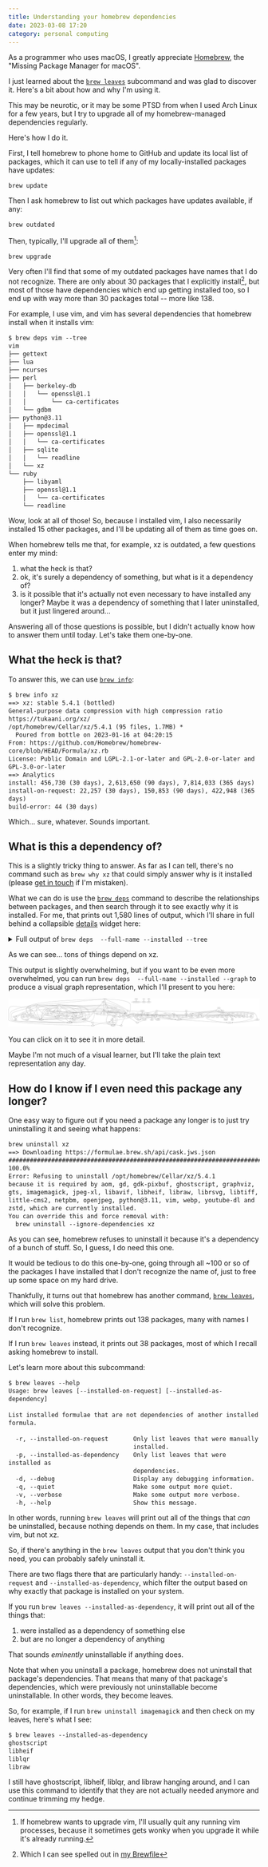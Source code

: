 ```yaml
---
title: Understanding your homebrew dependencies
date: 2023-03-08 17:20
category: personal computing
---
```


As a programmer who uses macOS, I greatly appreciate [Homebrew](https://brew.sh), the "Missing Package Manager for macOS".

I just learned about the [`brew leaves`](https://docs.brew.sh/Manpage#leaves---installed-on-request---installed-as-dependency) subcommand and was glad to discover it.
Here's a bit about how and why I'm using it.

This may be neurotic, or it may be some PTSD from when I used Arch Linux for a few years, but I try to upgrade all of my homebrew-managed dependencies regularly.

Here's how I do it.

First, I tell homebrew to phone home to GitHub and update its local list of packages, which it can use to tell if any of my locally-installed packages have updates:

```shell
brew update
```

Then I ask homebrew to list out which packages have updates available, if any:

```shell
brew outdated
```

Then, typically, I'll upgrade all of them[^1]:

```shell
brew upgrade
```

[^1]: If homebrew wants to upgrade vim, I'll usually quit any running vim processes, because it sometimes gets wonky when you upgrade it while it's already running.

Very often I'll find that some of my outdated packages have names that I do not recognize.
There are only about 30 packages that I explicitly install[^2], but most of those have dependencies which end up getting installed too, so I end up with way more than 30 packages total -- more like 138.

[^2]: Which I can see spelled out in [my Brewfile](/2023/brewfile/)

For example, I use vim, and vim has several dependencies that homebrew install when it installs vim:

```text
$ brew deps vim --tree
vim
├── gettext
├── lua
├── ncurses
├── perl
│   ├── berkeley-db
│   │   └── openssl@1.1
│   │       └── ca-certificates
│   └── gdbm
├── python@3.11
│   ├── mpdecimal
│   ├── openssl@1.1
│   │   └── ca-certificates
│   ├── sqlite
│   │   └── readline
│   └── xz
└── ruby
    ├── libyaml
    ├── openssl@1.1
    │   └── ca-certificates
    └── readline
```

Wow, look at all of those!
So, because I installed vim, I also necessarily installed 15 other packages, and I'll be updating all of them as time goes on.

When homebrew tells me that, for example, xz is outdated, a few questions enter my mind:

1. what the heck is that?
2. ok, it's surely a dependency of something, but what is it a dependency of?
3. is it possible that it's actually not even necessary to have installed any longer? Maybe it was a dependency of something that I later uninstalled, but it just lingered around...

Answering all of those questions is possible, but I didn't actually know how to answer them until today.
Let's take them one-by-one.

## What the heck is that?

To answer this, we can use [`brew info`](https://docs.brew.sh/Manpage#info-abv-options-formulacask-):

```text
$ brew info xz
==> xz: stable 5.4.1 (bottled)
General-purpose data compression with high compression ratio
https://tukaani.org/xz/
/opt/homebrew/Cellar/xz/5.4.1 (95 files, 1.7MB) *
  Poured from bottle on 2023-01-16 at 04:20:15
From: https://github.com/Homebrew/homebrew-core/blob/HEAD/Formula/xz.rb
License: Public Domain and LGPL-2.1-or-later and GPL-2.0-or-later and GPL-3.0-or-later
==> Analytics
install: 456,730 (30 days), 2,613,650 (90 days), 7,814,033 (365 days)
install-on-request: 22,257 (30 days), 150,853 (90 days), 422,948 (365 days)
build-error: 44 (30 days)
```

Which... sure, whatever.
Sounds important.

## What is this a dependency of?

This is a slightly tricky thing to answer.
As far as I can tell, there's no command such as `brew why xz` that could simply answer why is it installed (please [get in touch](/about) if I'm mistaken).

What we can do is use the [`brew deps`](https://docs.brew.sh/Manpage#deps-options-formulacask-) command to describe the relationships between packages, and then search through it to see exactly why it is installed.
For me, that prints out 1,580 lines of output, which I'll share in full behind a collapsible [details](https://developer.mozilla.org/en-US/docs/Web/HTML/Element/details) widget here:

<details>
 <summary>Full output of <code>brew deps  --full-name --installed --tree</code></summary>

<pre>
<code>
aom
├── jpeg-xl
│   ├── brotli
│   ├── giflib
│   ├── highway
│   ├── imath
│   ├── jpeg-turbo
│   ├── libpng
│   ├── little-cms2
│   │   ├── jpeg-turbo
│   │   └── libtiff
│   │       ├── jpeg-turbo
│   │       └── zstd
│   │           ├── lz4
│   │           └── xz
│   ├── openexr
│   │   └── imath
│   └── webp
│       ├── giflib
│       ├── jpeg-turbo
│       ├── libpng
│       └── libtiff
│           ├── jpeg-turbo
│           └── zstd
│               ├── lz4
│               └── xz
└── libvmaf

autoconf
└── m4

bash

bat

bdw-gc

berkeley-db
└── openssl@1.1
    └── ca-certificates

indirect/tap/bpb

brotli

ca-certificates

cairo
├── fontconfig
│   └── freetype
│       └── libpng
├── freetype
│   └── libpng
├── glib
│   ├── pcre2
│   └── gettext
├── libpng
├── libx11
│   ├── libxcb
│   │   ├── libxau
│   │   │   └── xorgproto
│   │   └── libxdmcp
│   │       └── xorgproto
│   └── xorgproto
├── libxcb
│   ├── libxau
│   │   └── xorgproto
│   └── libxdmcp
│       └── xorgproto
├── libxext
│   ├── libx11
│   │   ├── libxcb
│   │   │   ├── libxau
│   │   │   │   └── xorgproto
│   │   │   └── libxdmcp
│   │   │       └── xorgproto
│   │   └── xorgproto
│   └── xorgproto
├── libxrender
│   ├── libx11
│   │   ├── libxcb
│   │   │   ├── libxau
│   │   │   │   └── xorgproto
│   │   │   └── libxdmcp
│   │   │       └── xorgproto
│   │   └── xorgproto
│   └── xorgproto
├── lzo
└── pixman

cloc

ctags

emacs
├── gnutls
│   ├── ca-certificates
│   ├── gmp
│   ├── libidn2
│   │   ├── libunistring
│   │   └── gettext
│   ├── libtasn1
│   ├── libunistring
│   ├── nettle
│   │   └── gmp
│   ├── p11-kit
│   │   ├── ca-certificates
│   │   └── libtasn1
│   └── unbound
│       ├── libevent
│       │   └── openssl@1.1
│       │       └── ca-certificates
│       ├── libnghttp2
│       └── openssl@1.1
│           └── ca-certificates
└── jansson

exa
└── libgit2
    └── libssh2
        └── openssl@1.1
            └── ca-certificates

fd

fnm

fontconfig
└── freetype
    └── libpng

freetype
└── libpng

fribidi

gd
├── fontconfig
│   └── freetype
│       └── libpng
├── freetype
│   └── libpng
├── jpeg-turbo
├── libavif
│   ├── aom
│   │   ├── jpeg-xl
│   │   │   ├── brotli
│   │   │   ├── giflib
│   │   │   ├── highway
│   │   │   ├── imath
│   │   │   ├── jpeg-turbo
│   │   │   ├── libpng
│   │   │   ├── little-cms2
│   │   │   │   ├── jpeg-turbo
│   │   │   │   └── libtiff
│   │   │   │       ├── jpeg-turbo
│   │   │   │       └── zstd
│   │   │   │           ├── lz4
│   │   │   │           └── xz
│   │   │   ├── openexr
│   │   │   │   └── imath
│   │   │   └── webp
│   │   │       ├── giflib
│   │   │       ├── jpeg-turbo
│   │   │       ├── libpng
│   │   │       └── libtiff
│   │   │           ├── jpeg-turbo
│   │   │           └── zstd
│   │   │               ├── lz4
│   │   │               └── xz
│   │   └── libvmaf
│   ├── jpeg-turbo
│   └── libpng
├── libpng
├── libtiff
│   ├── jpeg-turbo
│   └── zstd
│       ├── lz4
│       └── xz
└── webp
    ├── giflib
    ├── jpeg-turbo
    ├── libpng
    └── libtiff
        ├── jpeg-turbo
        └── zstd
            ├── lz4
            └── xz

gdbm

gdk-pixbuf
├── glib
│   ├── pcre2
│   └── gettext
├── jpeg-turbo
├── libpng
└── libtiff
    ├── jpeg-turbo
    └── zstd
        ├── lz4
        └── xz

gettext

gh

ghostscript
├── fontconfig
│   └── freetype
│       └── libpng
├── freetype
│   └── libpng
├── jbig2dec
├── jpeg-turbo
├── libidn
├── libpng
├── libtiff
│   ├── jpeg-turbo
│   └── zstd
│       ├── lz4
│       └── xz
├── little-cms2
│   ├── jpeg-turbo
│   └── libtiff
│       ├── jpeg-turbo
│       └── zstd
│           ├── lz4
│           └── xz
└── openjpeg
    ├── libpng
    ├── libtiff
    │   ├── jpeg-turbo
    │   └── zstd
    │       ├── lz4
    │       └── xz
    └── little-cms2
        ├── jpeg-turbo
        └── libtiff
            ├── jpeg-turbo
            └── zstd
                ├── lz4
                └── xz

giflib

git
├── gettext
└── pcre2

git-delta

glib
├── pcre2
└── gettext

gmp

gnutls
├── ca-certificates
├── gmp
├── libidn2
│   ├── libunistring
│   └── gettext
├── libtasn1
├── libunistring
├── nettle
│   └── gmp
├── p11-kit
│   ├── ca-certificates
│   └── libtasn1
└── unbound
    ├── libevent
    │   └── openssl@1.1
    │       └── ca-certificates
    ├── libnghttp2
    └── openssl@1.1
        └── ca-certificates

graphite2

graphviz
├── gd
│   ├── fontconfig
│   │   └── freetype
│   │       └── libpng
│   ├── freetype
│   │   └── libpng
│   ├── jpeg-turbo
│   ├── libavif
│   │   ├── aom
│   │   │   ├── jpeg-xl
│   │   │   │   ├── brotli
│   │   │   │   ├── giflib
│   │   │   │   ├── highway
│   │   │   │   ├── imath
│   │   │   │   ├── jpeg-turbo
│   │   │   │   ├── libpng
│   │   │   │   ├── little-cms2
│   │   │   │   │   ├── jpeg-turbo
│   │   │   │   │   └── libtiff
│   │   │   │   │       ├── jpeg-turbo
│   │   │   │   │       └── zstd
│   │   │   │   │           ├── lz4
│   │   │   │   │           └── xz
│   │   │   │   ├── openexr
│   │   │   │   │   └── imath
│   │   │   │   └── webp
│   │   │   │       ├── giflib
│   │   │   │       ├── jpeg-turbo
│   │   │   │       ├── libpng
│   │   │   │       └── libtiff
│   │   │   │           ├── jpeg-turbo
│   │   │   │           └── zstd
│   │   │   │               ├── lz4
│   │   │   │               └── xz
│   │   │   └── libvmaf
│   │   ├── jpeg-turbo
│   │   └── libpng
│   ├── libpng
│   ├── libtiff
│   │   ├── jpeg-turbo
│   │   └── zstd
│   │       ├── lz4
│   │       └── xz
│   └── webp
│       ├── giflib
│       ├── jpeg-turbo
│       ├── libpng
│       └── libtiff
│           ├── jpeg-turbo
│           └── zstd
│               ├── lz4
│               └── xz
├── gts
│   ├── glib
│   │   ├── pcre2
│   │   └── gettext
│   ├── netpbm
│   │   ├── jasper
│   │   │   └── jpeg-turbo
│   │   ├── jpeg-turbo
│   │   ├── libpng
│   │   └── libtiff
│   │       ├── jpeg-turbo
│   │       └── zstd
│   │           ├── lz4
│   │           └── xz
│   └── gettext
├── libpng
├── librsvg
│   ├── cairo
│   │   ├── fontconfig
│   │   │   └── freetype
│   │   │       └── libpng
│   │   ├── freetype
│   │   │   └── libpng
│   │   ├── glib
│   │   │   ├── pcre2
│   │   │   └── gettext
│   │   ├── libpng
│   │   ├── libx11
│   │   │   ├── libxcb
│   │   │   │   ├── libxau
│   │   │   │   │   └── xorgproto
│   │   │   │   └── libxdmcp
│   │   │   │       └── xorgproto
│   │   │   └── xorgproto
│   │   ├── libxcb
│   │   │   ├── libxau
│   │   │   │   └── xorgproto
│   │   │   └── libxdmcp
│   │   │       └── xorgproto
│   │   ├── libxext
│   │   │   ├── libx11
│   │   │   │   ├── libxcb
│   │   │   │   │   ├── libxau
│   │   │   │   │   │   └── xorgproto
│   │   │   │   │   └── libxdmcp
│   │   │   │   │       └── xorgproto
│   │   │   │   └── xorgproto
│   │   │   └── xorgproto
│   │   ├── libxrender
│   │   │   ├── libx11
│   │   │   │   ├── libxcb
│   │   │   │   │   ├── libxau
│   │   │   │   │   │   └── xorgproto
│   │   │   │   │   └── libxdmcp
│   │   │   │   │       └── xorgproto
│   │   │   │   └── xorgproto
│   │   │   └── xorgproto
│   │   ├── lzo
│   │   └── pixman
│   ├── gdk-pixbuf
│   │   ├── glib
│   │   │   ├── pcre2
│   │   │   └── gettext
│   │   ├── jpeg-turbo
│   │   ├── libpng
│   │   └── libtiff
│   │       ├── jpeg-turbo
│   │       └── zstd
│   │           ├── lz4
│   │           └── xz
│   ├── glib
│   │   ├── pcre2
│   │   └── gettext
│   └── pango
│       ├── cairo
│       │   ├── fontconfig
│       │   │   └── freetype
│       │   │       └── libpng
│       │   ├── freetype
│       │   │   └── libpng
│       │   ├── glib
│       │   │   ├── pcre2
│       │   │   └── gettext
│       │   ├── libpng
│       │   ├── libx11
│       │   │   ├── libxcb
│       │   │   │   ├── libxau
│       │   │   │   │   └── xorgproto
│       │   │   │   └── libxdmcp
│       │   │   │       └── xorgproto
│       │   │   └── xorgproto
│       │   ├── libxcb
│       │   │   ├── libxau
│       │   │   │   └── xorgproto
│       │   │   └── libxdmcp
│       │   │       └── xorgproto
│       │   ├── libxext
│       │   │   ├── libx11
│       │   │   │   ├── libxcb
│       │   │   │   │   ├── libxau
│       │   │   │   │   │   └── xorgproto
│       │   │   │   │   └── libxdmcp
│       │   │   │   │       └── xorgproto
│       │   │   │   └── xorgproto
│       │   │   └── xorgproto
│       │   ├── libxrender
│       │   │   ├── libx11
│       │   │   │   ├── libxcb
│       │   │   │   │   ├── libxau
│       │   │   │   │   │   └── xorgproto
│       │   │   │   │   └── libxdmcp
│       │   │   │   │       └── xorgproto
│       │   │   │   └── xorgproto
│       │   │   └── xorgproto
│       │   ├── lzo
│       │   └── pixman
│       ├── fontconfig
│       │   └── freetype
│       │       └── libpng
│       ├── freetype
│       │   └── libpng
│       ├── fribidi
│       ├── glib
│       │   ├── pcre2
│       │   └── gettext
│       └── harfbuzz
│           ├── cairo
│           │   ├── fontconfig
│           │   │   └── freetype
│           │   │       └── libpng
│           │   ├── freetype
│           │   │   └── libpng
│           │   ├── glib
│           │   │   ├── pcre2
│           │   │   └── gettext
│           │   ├── libpng
│           │   ├── libx11
│           │   │   ├── libxcb
│           │   │   │   ├── libxau
│           │   │   │   │   └── xorgproto
│           │   │   │   └── libxdmcp
│           │   │   │       └── xorgproto
│           │   │   └── xorgproto
│           │   ├── libxcb
│           │   │   ├── libxau
│           │   │   │   └── xorgproto
│           │   │   └── libxdmcp
│           │   │       └── xorgproto
│           │   ├── libxext
│           │   │   ├── libx11
│           │   │   │   ├── libxcb
│           │   │   │   │   ├── libxau
│           │   │   │   │   │   └── xorgproto
│           │   │   │   │   └── libxdmcp
│           │   │   │   │       └── xorgproto
│           │   │   │   └── xorgproto
│           │   │   └── xorgproto
│           │   ├── libxrender
│           │   │   ├── libx11
│           │   │   │   ├── libxcb
│           │   │   │   │   ├── libxau
│           │   │   │   │   │   └── xorgproto
│           │   │   │   │   └── libxdmcp
│           │   │   │   │       └── xorgproto
│           │   │   │   └── xorgproto
│           │   │   └── xorgproto
│           │   ├── lzo
│           │   └── pixman
│           ├── freetype
│           │   └── libpng
│           ├── glib
│           │   ├── pcre2
│           │   └── gettext
│           ├── graphite2
│           └── icu4c
├── libtool
│   └── m4
└── pango
    ├── cairo
    │   ├── fontconfig
    │   │   └── freetype
    │   │       └── libpng
    │   ├── freetype
    │   │   └── libpng
    │   ├── glib
    │   │   ├── pcre2
    │   │   └── gettext
    │   ├── libpng
    │   ├── libx11
    │   │   ├── libxcb
    │   │   │   ├── libxau
    │   │   │   │   └── xorgproto
    │   │   │   └── libxdmcp
    │   │   │       └── xorgproto
    │   │   └── xorgproto
    │   ├── libxcb
    │   │   ├── libxau
    │   │   │   └── xorgproto
    │   │   └── libxdmcp
    │   │       └── xorgproto
    │   ├── libxext
    │   │   ├── libx11
    │   │   │   ├── libxcb
    │   │   │   │   ├── libxau
    │   │   │   │   │   └── xorgproto
    │   │   │   │   └── libxdmcp
    │   │   │   │       └── xorgproto
    │   │   │   └── xorgproto
    │   │   └── xorgproto
    │   ├── libxrender
    │   │   ├── libx11
    │   │   │   ├── libxcb
    │   │   │   │   ├── libxau
    │   │   │   │   │   └── xorgproto
    │   │   │   │   └── libxdmcp
    │   │   │   │       └── xorgproto
    │   │   │   └── xorgproto
    │   │   └── xorgproto
    │   ├── lzo
    │   └── pixman
    ├── fontconfig
    │   └── freetype
    │       └── libpng
    ├── freetype
    │   └── libpng
    ├── fribidi
    ├── glib
    │   ├── pcre2
    │   └── gettext
    └── harfbuzz
        ├── cairo
        │   ├── fontconfig
        │   │   └── freetype
        │   │       └── libpng
        │   ├── freetype
        │   │   └── libpng
        │   ├── glib
        │   │   ├── pcre2
        │   │   └── gettext
        │   ├── libpng
        │   ├── libx11
        │   │   ├── libxcb
        │   │   │   ├── libxau
        │   │   │   │   └── xorgproto
        │   │   │   └── libxdmcp
        │   │   │       └── xorgproto
        │   │   └── xorgproto
        │   ├── libxcb
        │   │   ├── libxau
        │   │   │   └── xorgproto
        │   │   └── libxdmcp
        │   │       └── xorgproto
        │   ├── libxext
        │   │   ├── libx11
        │   │   │   ├── libxcb
        │   │   │   │   ├── libxau
        │   │   │   │   │   └── xorgproto
        │   │   │   │   └── libxdmcp
        │   │   │   │       └── xorgproto
        │   │   │   └── xorgproto
        │   │   └── xorgproto
        │   ├── libxrender
        │   │   ├── libx11
        │   │   │   ├── libxcb
        │   │   │   │   ├── libxau
        │   │   │   │   │   └── xorgproto
        │   │   │   │   └── libxdmcp
        │   │   │   │       └── xorgproto
        │   │   │   └── xorgproto
        │   │   └── xorgproto
        │   ├── lzo
        │   └── pixman
        ├── freetype
        │   └── libpng
        ├── glib
        │   ├── pcre2
        │   └── gettext
        ├── graphite2
        └── icu4c

gts
├── glib
│   ├── pcre2
│   └── gettext
├── netpbm
│   ├── jasper
│   │   └── jpeg-turbo
│   ├── jpeg-turbo
│   ├── libpng
│   └── libtiff
│       ├── jpeg-turbo
│       └── zstd
│           ├── lz4
│           └── xz
└── gettext

guile
├── bdw-gc
├── gmp
├── libtool
│   └── m4
├── libunistring
├── pkg-config
└── readline

harfbuzz
├── cairo
│   ├── fontconfig
│   │   └── freetype
│   │       └── libpng
│   ├── freetype
│   │   └── libpng
│   ├── glib
│   │   ├── pcre2
│   │   └── gettext
│   ├── libpng
│   ├── libx11
│   │   ├── libxcb
│   │   │   ├── libxau
│   │   │   │   └── xorgproto
│   │   │   └── libxdmcp
│   │   │       └── xorgproto
│   │   └── xorgproto
│   ├── libxcb
│   │   ├── libxau
│   │   │   └── xorgproto
│   │   └── libxdmcp
│   │       └── xorgproto
│   ├── libxext
│   │   ├── libx11
│   │   │   ├── libxcb
│   │   │   │   ├── libxau
│   │   │   │   │   └── xorgproto
│   │   │   │   └── libxdmcp
│   │   │   │       └── xorgproto
│   │   │   └── xorgproto
│   │   └── xorgproto
│   ├── libxrender
│   │   ├── libx11
│   │   │   ├── libxcb
│   │   │   │   ├── libxau
│   │   │   │   │   └── xorgproto
│   │   │   │   └── libxdmcp
│   │   │   │       └── xorgproto
│   │   │   └── xorgproto
│   │   └── xorgproto
│   ├── lzo
│   └── pixman
├── freetype
│   └── libpng
├── glib
│   ├── pcre2
│   └── gettext
├── graphite2
└── icu4c

heroku/brew/heroku
└── heroku/brew/heroku-node

heroku/brew/heroku-node

highway

htop
└── ncurses

icu4c

imagemagick
├── freetype
│   └── libpng
├── ghostscript
│   ├── fontconfig
│   │   └── freetype
│   │       └── libpng
│   ├── freetype
│   │   └── libpng
│   ├── jbig2dec
│   ├── jpeg-turbo
│   ├── libidn
│   ├── libpng
│   ├── libtiff
│   │   ├── jpeg-turbo
│   │   └── zstd
│   │       ├── lz4
│   │       └── xz
│   ├── little-cms2
│   │   ├── jpeg-turbo
│   │   └── libtiff
│   │       ├── jpeg-turbo
│   │       └── zstd
│   │           ├── lz4
│   │           └── xz
│   └── openjpeg
│       ├── libpng
│       ├── libtiff
│       │   ├── jpeg-turbo
│       │   └── zstd
│       │       ├── lz4
│       │       └── xz
│       └── little-cms2
│           ├── jpeg-turbo
│           └── libtiff
│               ├── jpeg-turbo
│               └── zstd
│                   ├── lz4
│                   └── xz
├── jpeg-turbo
├── libheif
│   ├── aom
│   │   ├── jpeg-xl
│   │   │   ├── brotli
│   │   │   ├── giflib
│   │   │   ├── highway
│   │   │   ├── imath
│   │   │   ├── jpeg-turbo
│   │   │   ├── libpng
│   │   │   ├── little-cms2
│   │   │   │   ├── jpeg-turbo
│   │   │   │   └── libtiff
│   │   │   │       ├── jpeg-turbo
│   │   │   │       └── zstd
│   │   │   │           ├── lz4
│   │   │   │           └── xz
│   │   │   ├── openexr
│   │   │   │   └── imath
│   │   │   └── webp
│   │   │       ├── giflib
│   │   │       ├── jpeg-turbo
│   │   │       ├── libpng
│   │   │       └── libtiff
│   │   │           ├── jpeg-turbo
│   │   │           └── zstd
│   │   │               ├── lz4
│   │   │               └── xz
│   │   └── libvmaf
│   ├── jpeg-turbo
│   ├── libde265
│   ├── libpng
│   ├── shared-mime-info
│   │   └── glib
│   │       ├── pcre2
│   │       └── gettext
│   └── x265
├── liblqr
│   └── glib
│       ├── pcre2
│       └── gettext
├── libpng
├── libraw
│   ├── jasper
│   │   └── jpeg-turbo
│   ├── jpeg-turbo
│   ├── little-cms2
│   │   ├── jpeg-turbo
│   │   └── libtiff
│   │       ├── jpeg-turbo
│   │       └── zstd
│   │           ├── lz4
│   │           └── xz
│   └── libomp
├── libtiff
│   ├── jpeg-turbo
│   └── zstd
│       ├── lz4
│       └── xz
├── libtool
│   └── m4
├── little-cms2
│   ├── jpeg-turbo
│   └── libtiff
│       ├── jpeg-turbo
│       └── zstd
│           ├── lz4
│           └── xz
├── openexr
│   └── imath
├── openjpeg
│   ├── libpng
│   ├── libtiff
│   │   ├── jpeg-turbo
│   │   └── zstd
│   │       ├── lz4
│   │       └── xz
│   └── little-cms2
│       ├── jpeg-turbo
│       └── libtiff
│           ├── jpeg-turbo
│           └── zstd
│               ├── lz4
│               └── xz
├── webp
│   ├── giflib
│   ├── jpeg-turbo
│   ├── libpng
│   └── libtiff
│       ├── jpeg-turbo
│       └── zstd
│           ├── lz4
│           └── xz
├── xz
└── libomp

imath

jansson

jasper
└── jpeg-turbo

jbig2dec

jpeg-turbo

jpeg-xl
├── brotli
├── giflib
├── highway
├── imath
├── jpeg-turbo
├── libpng
├── little-cms2
│   ├── jpeg-turbo
│   └── libtiff
│       ├── jpeg-turbo
│       └── zstd
│           ├── lz4
│           └── xz
├── openexr
│   └── imath
└── webp
    ├── giflib
    ├── jpeg-turbo
    ├── libpng
    └── libtiff
        ├── jpeg-turbo
        └── zstd
            ├── lz4
            └── xz

jq
└── oniguruma

krb5
└── openssl@1.1
    └── ca-certificates

libavif
├── aom
│   ├── jpeg-xl
│   │   ├── brotli
│   │   ├── giflib
│   │   ├── highway
│   │   ├── imath
│   │   ├── jpeg-turbo
│   │   ├── libpng
│   │   ├── little-cms2
│   │   │   ├── jpeg-turbo
│   │   │   └── libtiff
│   │   │       ├── jpeg-turbo
│   │   │       └── zstd
│   │   │           ├── lz4
│   │   │           └── xz
│   │   ├── openexr
│   │   │   └── imath
│   │   └── webp
│   │       ├── giflib
│   │       ├── jpeg-turbo
│   │       ├── libpng
│   │       └── libtiff
│   │           ├── jpeg-turbo
│   │           └── zstd
│   │               ├── lz4
│   │               └── xz
│   └── libvmaf
├── jpeg-turbo
└── libpng

libde265

libevent
└── openssl@1.1
    └── ca-certificates

libheif
├── aom
│   ├── jpeg-xl
│   │   ├── brotli
│   │   ├── giflib
│   │   ├── highway
│   │   ├── imath
│   │   ├── jpeg-turbo
│   │   ├── libpng
│   │   ├── little-cms2
│   │   │   ├── jpeg-turbo
│   │   │   └── libtiff
│   │   │       ├── jpeg-turbo
│   │   │       └── zstd
│   │   │           ├── lz4
│   │   │           └── xz
│   │   ├── openexr
│   │   │   └── imath
│   │   └── webp
│   │       ├── giflib
│   │       ├── jpeg-turbo
│   │       ├── libpng
│   │       └── libtiff
│   │           ├── jpeg-turbo
│   │           └── zstd
│   │               ├── lz4
│   │               └── xz
│   └── libvmaf
├── jpeg-turbo
├── libde265
├── libpng
├── shared-mime-info
│   └── glib
│       ├── pcre2
│       └── gettext
└── x265

libidn

libidn2
├── libunistring
└── gettext

liblqr
└── glib
    ├── pcre2
    └── gettext

libnghttp2

libomp

libpng

libraw
├── jasper
│   └── jpeg-turbo
├── jpeg-turbo
├── little-cms2
│   ├── jpeg-turbo
│   └── libtiff
│       ├── jpeg-turbo
│       └── zstd
│           ├── lz4
│           └── xz
└── libomp

librsvg
├── cairo
│   ├── fontconfig
│   │   └── freetype
│   │       └── libpng
│   ├── freetype
│   │   └── libpng
│   ├── glib
│   │   ├── pcre2
│   │   └── gettext
│   ├── libpng
│   ├── libx11
│   │   ├── libxcb
│   │   │   ├── libxau
│   │   │   │   └── xorgproto
│   │   │   └── libxdmcp
│   │   │       └── xorgproto
│   │   └── xorgproto
│   ├── libxcb
│   │   ├── libxau
│   │   │   └── xorgproto
│   │   └── libxdmcp
│   │       └── xorgproto
│   ├── libxext
│   │   ├── libx11
│   │   │   ├── libxcb
│   │   │   │   ├── libxau
│   │   │   │   │   └── xorgproto
│   │   │   │   └── libxdmcp
│   │   │   │       └── xorgproto
│   │   │   └── xorgproto
│   │   └── xorgproto
│   ├── libxrender
│   │   ├── libx11
│   │   │   ├── libxcb
│   │   │   │   ├── libxau
│   │   │   │   │   └── xorgproto
│   │   │   │   └── libxdmcp
│   │   │   │       └── xorgproto
│   │   │   └── xorgproto
│   │   └── xorgproto
│   ├── lzo
│   └── pixman
├── gdk-pixbuf
│   ├── glib
│   │   ├── pcre2
│   │   └── gettext
│   ├── jpeg-turbo
│   ├── libpng
│   └── libtiff
│       ├── jpeg-turbo
│       └── zstd
│           ├── lz4
│           └── xz
├── glib
│   ├── pcre2
│   └── gettext
└── pango
    ├── cairo
    │   ├── fontconfig
    │   │   └── freetype
    │   │       └── libpng
    │   ├── freetype
    │   │   └── libpng
    │   ├── glib
    │   │   ├── pcre2
    │   │   └── gettext
    │   ├── libpng
    │   ├── libx11
    │   │   ├── libxcb
    │   │   │   ├── libxau
    │   │   │   │   └── xorgproto
    │   │   │   └── libxdmcp
    │   │   │       └── xorgproto
    │   │   └── xorgproto
    │   ├── libxcb
    │   │   ├── libxau
    │   │   │   └── xorgproto
    │   │   └── libxdmcp
    │   │       └── xorgproto
    │   ├── libxext
    │   │   ├── libx11
    │   │   │   ├── libxcb
    │   │   │   │   ├── libxau
    │   │   │   │   │   └── xorgproto
    │   │   │   │   └── libxdmcp
    │   │   │   │       └── xorgproto
    │   │   │   └── xorgproto
    │   │   └── xorgproto
    │   ├── libxrender
    │   │   ├── libx11
    │   │   │   ├── libxcb
    │   │   │   │   ├── libxau
    │   │   │   │   │   └── xorgproto
    │   │   │   │   └── libxdmcp
    │   │   │   │       └── xorgproto
    │   │   │   └── xorgproto
    │   │   └── xorgproto
    │   ├── lzo
    │   └── pixman
    ├── fontconfig
    │   └── freetype
    │       └── libpng
    ├── freetype
    │   └── libpng
    ├── fribidi
    ├── glib
    │   ├── pcre2
    │   └── gettext
    └── harfbuzz
        ├── cairo
        │   ├── fontconfig
        │   │   └── freetype
        │   │       └── libpng
        │   ├── freetype
        │   │   └── libpng
        │   ├── glib
        │   │   ├── pcre2
        │   │   └── gettext
        │   ├── libpng
        │   ├── libx11
        │   │   ├── libxcb
        │   │   │   ├── libxau
        │   │   │   │   └── xorgproto
        │   │   │   └── libxdmcp
        │   │   │       └── xorgproto
        │   │   └── xorgproto
        │   ├── libxcb
        │   │   ├── libxau
        │   │   │   └── xorgproto
        │   │   └── libxdmcp
        │   │       └── xorgproto
        │   ├── libxext
        │   │   ├── libx11
        │   │   │   ├── libxcb
        │   │   │   │   ├── libxau
        │   │   │   │   │   └── xorgproto
        │   │   │   │   └── libxdmcp
        │   │   │   │       └── xorgproto
        │   │   │   └── xorgproto
        │   │   └── xorgproto
        │   ├── libxrender
        │   │   ├── libx11
        │   │   │   ├── libxcb
        │   │   │   │   ├── libxau
        │   │   │   │   │   └── xorgproto
        │   │   │   │   └── libxdmcp
        │   │   │   │       └── xorgproto
        │   │   │   └── xorgproto
        │   │   └── xorgproto
        │   ├── lzo
        │   └── pixman
        ├── freetype
        │   └── libpng
        ├── glib
        │   ├── pcre2
        │   └── gettext
        ├── graphite2
        └── icu4c

libtasn1

libtermkey
└── unibilium

libtiff
├── jpeg-turbo
└── zstd
    ├── lz4
    └── xz

libtool
└── m4

libunistring

libuv

libvmaf

libvterm

libx11
├── libxcb
│   ├── libxau
│   │   └── xorgproto
│   └── libxdmcp
│       └── xorgproto
└── xorgproto

libxau
└── xorgproto

libxcb
├── libxau
│   └── xorgproto
└── libxdmcp
    └── xorgproto

libxdmcp
└── xorgproto

libxext
├── libx11
│   ├── libxcb
│   │   ├── libxau
│   │   │   └── xorgproto
│   │   └── libxdmcp
│   │       └── xorgproto
│   └── xorgproto
└── xorgproto

libxrender
├── libx11
│   ├── libxcb
│   │   ├── libxau
│   │   │   └── xorgproto
│   │   └── libxdmcp
│   │       └── xorgproto
│   └── xorgproto
└── xorgproto

libyaml

little-cms2
├── jpeg-turbo
└── libtiff
    ├── jpeg-turbo
    └── zstd
        ├── lz4
        └── xz

lua

luajit

luv
└── libuv

lz4

lzo

m4

mpdecimal

msgpack

ncdu
└── ncurses

ncurses

neovim
├── gettext
├── libtermkey
│   └── unibilium
├── libuv
├── libvterm
├── luajit
├── luv
│   └── libuv
├── msgpack
├── tree-sitter
└── unibilium

netpbm
├── jasper
│   └── jpeg-turbo
├── jpeg-turbo
├── libpng
└── libtiff
    ├── jpeg-turbo
    └── zstd
        ├── lz4
        └── xz

nettle
└── gmp

oniguruma

openexr
└── imath

openjpeg
├── libpng
├── libtiff
│   ├── jpeg-turbo
│   └── zstd
│       ├── lz4
│       └── xz
└── little-cms2
    ├── jpeg-turbo
    └── libtiff
        ├── jpeg-turbo
        └── zstd
            ├── lz4
            └── xz

openssl@1.1
└── ca-certificates

openssl@3
└── ca-certificates

p11-kit
├── ca-certificates
└── libtasn1

pango
├── cairo
│   ├── fontconfig
│   │   └── freetype
│   │       └── libpng
│   ├── freetype
│   │   └── libpng
│   ├── glib
│   │   ├── pcre2
│   │   └── gettext
│   ├── libpng
│   ├── libx11
│   │   ├── libxcb
│   │   │   ├── libxau
│   │   │   │   └── xorgproto
│   │   │   └── libxdmcp
│   │   │       └── xorgproto
│   │   └── xorgproto
│   ├── libxcb
│   │   ├── libxau
│   │   │   └── xorgproto
│   │   └── libxdmcp
│   │       └── xorgproto
│   ├── libxext
│   │   ├── libx11
│   │   │   ├── libxcb
│   │   │   │   ├── libxau
│   │   │   │   │   └── xorgproto
│   │   │   │   └── libxdmcp
│   │   │   │       └── xorgproto
│   │   │   └── xorgproto
│   │   └── xorgproto
│   ├── libxrender
│   │   ├── libx11
│   │   │   ├── libxcb
│   │   │   │   ├── libxau
│   │   │   │   │   └── xorgproto
│   │   │   │   └── libxdmcp
│   │   │   │       └── xorgproto
│   │   │   └── xorgproto
│   │   └── xorgproto
│   ├── lzo
│   └── pixman
├── fontconfig
│   └── freetype
│       └── libpng
├── freetype
│   └── libpng
├── fribidi
├── glib
│   ├── pcre2
│   └── gettext
└── harfbuzz
    ├── cairo
    │   ├── fontconfig
    │   │   └── freetype
    │   │       └── libpng
    │   ├── freetype
    │   │   └── libpng
    │   ├── glib
    │   │   ├── pcre2
    │   │   └── gettext
    │   ├── libpng
    │   ├── libx11
    │   │   ├── libxcb
    │   │   │   ├── libxau
    │   │   │   │   └── xorgproto
    │   │   │   └── libxdmcp
    │   │   │       └── xorgproto
    │   │   └── xorgproto
    │   ├── libxcb
    │   │   ├── libxau
    │   │   │   └── xorgproto
    │   │   └── libxdmcp
    │   │       └── xorgproto
    │   ├── libxext
    │   │   ├── libx11
    │   │   │   ├── libxcb
    │   │   │   │   ├── libxau
    │   │   │   │   │   └── xorgproto
    │   │   │   │   └── libxdmcp
    │   │   │   │       └── xorgproto
    │   │   │   └── xorgproto
    │   │   └── xorgproto
    │   ├── libxrender
    │   │   ├── libx11
    │   │   │   ├── libxcb
    │   │   │   │   ├── libxau
    │   │   │   │   │   └── xorgproto
    │   │   │   │   └── libxdmcp
    │   │   │   │       └── xorgproto
    │   │   │   └── xorgproto
    │   │   └── xorgproto
    │   ├── lzo
    │   └── pixman
    ├── freetype
    │   └── libpng
    ├── glib
    │   ├── pcre2
    │   └── gettext
    ├── graphite2
    └── icu4c

pcre

pcre2

perl
├── berkeley-db
│   └── openssl@1.1
│       └── ca-certificates
└── gdbm

pixman

pkg-config

postgresql@14
├── icu4c
├── krb5
│   └── openssl@1.1
│       └── ca-certificates
├── lz4
├── openssl@1.1
│   └── ca-certificates
└── readline

pure
└── zsh-async

python@3.11
├── mpdecimal
├── openssl@1.1
│   └── ca-certificates
├── sqlite
│   └── readline
└── xz

rbenv
└── ruby-build
    ├── autoconf
    │   └── m4
    ├── pkg-config
    └── readline

rcm

readline

redis
└── openssl@1.1
    └── ca-certificates

ripgrep
└── pcre2

ruby
├── libyaml
├── openssl@1.1
│   └── ca-certificates
└── readline

ruby-build
├── autoconf
│   └── m4
├── pkg-config
└── readline

rust
├── openssl@1.1
│   └── ca-certificates
└── pkg-config

shared-mime-info
└── glib
    ├── pcre2
    └── gettext

sl

sqlite
└── readline

terminal-notifier

tig
├── ncurses
├── pcre2
└── readline

tmux
├── libevent
│   └── openssl@1.1
│       └── ca-certificates
├── ncurses
└── utf8proc

tree

tree-sitter

unbound
├── libevent
│   └── openssl@1.1
│       └── ca-certificates
├── libnghttp2
└── openssl@1.1
    └── ca-certificates

unibilium

utf8proc

vim
├── gettext
├── lua
├── ncurses
├── perl
│   ├── berkeley-db
│   │   └── openssl@1.1
│   │       └── ca-certificates
│   └── gdbm
├── python@3.11
│   ├── mpdecimal
│   ├── openssl@1.1
│   │   └── ca-certificates
│   ├── sqlite
│   │   └── readline
│   └── xz
└── ruby
    ├── libyaml
    ├── openssl@1.1
    │   └── ca-certificates
    └── readline

watch
└── ncurses

webp
├── giflib
├── jpeg-turbo
├── libpng
└── libtiff
    ├── jpeg-turbo
    └── zstd
        ├── lz4
        └── xz

wget
├── libidn2
│   ├── libunistring
│   └── gettext
└── openssl@3
    └── ca-certificates

x265

xorgproto

xz

yarn

youtube-dl
└── python@3.11
    ├── mpdecimal
    ├── openssl@1.1
    │   └── ca-certificates
    ├── sqlite
    │   └── readline
    └── xz

zsh
├── ncurses
└── pcre

zsh-async

zsh-syntax-highlighting

zstd
├── lz4
└── xz

</code>
</pre>
</details>

As we can see... tons of things depend on xz.

This output is slightly overwhelming, but if you want to be even more overwhelmed, you can run `brew deps  --full-name --installed --graph` to produce a visual graph representation, which I'll present to you here:

[![graph of brew dependencies](/img/2023-03-08-brew-graph.svg)](/img/2023-03-08-brew-graph.svg)

You can click on it to see it in more detail.

Maybe I'm not much of a visual learner, but I'll take the plain text representation any day.

## How do I know if I even need this package any longer?

One easy way to figure out if you need a package any longer is to just try uninstalling it and seeing what happens:

```text
brew uninstall xz
==> Downloading https://formulae.brew.sh/api/cask.jws.json
######################################################################## 100.0%
Error: Refusing to uninstall /opt/homebrew/Cellar/xz/5.4.1
because it is required by aom, gd, gdk-pixbuf, ghostscript, graphviz, gts, imagemagick, jpeg-xl, libavif, libheif, libraw, librsvg, libtiff, little-cms2, netpbm, openjpeg, python@3.11, vim, webp, youtube-dl and zstd, which are currently installed.
You can override this and force removal with:
  brew uninstall --ignore-dependencies xz
```

As you can see, homebrew refuses to uninstall it because it's a dependency of a bunch of stuff.
So, I guess, I do need this one.

It would be tedious to do this one-by-one, going through all ~100 or so of the packages I have installed that I don't recognize the name of, just to free up some space on my hard drive.

Thankfully, it turns out that homebrew has another command, [`brew leaves`](https://docs.brew.sh/Manpage#leaves---installed-on-request---installed-as-dependency), which will solve this problem.

If I run `brew list`, homebrew prints out 138 packages, many with names I don't recognize.

If I run `brew leaves` instead, it prints out 38 packages, most of which I recall asking homebrew to install.

Let's learn more about this subcommand:

```text
$ brew leaves --help
Usage: brew leaves [--installed-on-request] [--installed-as-dependency]

List installed formulae that are not dependencies of another installed formula.

  -r, --installed-on-request       Only list leaves that were manually
                                   installed.
  -p, --installed-as-dependency    Only list leaves that were installed as
                                   dependencies.
  -d, --debug                      Display any debugging information.
  -q, --quiet                      Make some output more quiet.
  -v, --verbose                    Make some output more verbose.
  -h, --help                       Show this message.
```

In other words, running `brew leaves` will print out all of the things that _can_ be uninstalled, because nothing depends on them.
In my case, that includes vim, but not xz.

So, if there's anything in the `brew leaves` output that you don't think you need, you can probably safely uninstall it.

There are two flags there that are particularly handy: `--installed-on-request` and `--installed-as-dependency`, which filter the output based on why exactly that package is installed on your system.

If you run `brew leaves --installed-as-dependency`, it will print out all of the things that:

1. were installed as a dependency of something else
2. but are no longer a dependency of anything

That sounds _eminently_ uninstallable if anything does.

Note that when you uninstall a package, homebrew does not uninstall that package's dependencies.
That means that many of that package's dependencies, which were previously not uninstallable become uninstallable.
In other words, they become leaves.

So, for example, if I run `brew uninstall imagemagick` and then check on my leaves, here's what I see:

```
$ brew leaves --installed-as-dependency
ghostscript
libheif
liblqr
libraw
```

I still have ghostscript, libheif, liblqr, and libraw hanging around, and I can use this command to identify that they are not actually needed anymore and continue trimming my hedge.

